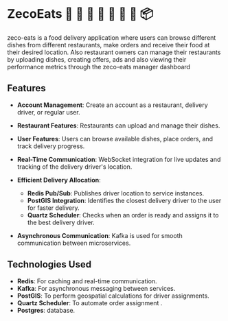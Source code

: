 # ZecoEats 🍕 🍔 🍜 🍣 🥗 🥘 🚴 📦

zeco-eats is a food delivery application where users can browse different dishes from different restaurants, make orders and receive their food at their desired location. Also restaurant owners can manage their restaurants by uploading dishes, creating offers, ads and also viewing their performance metrics through the zeco-eats manager dashboard

## Features

- **Account Management**: Create an account as a restaurant, delivery driver, or regular user.
- **Restaurant Features**: Restaurants can upload and manage their dishes.
- **User Features**: Users can browse available dishes, place orders, and track delivery progress.
- **Real-Time Communication**: WebSocket integration for live updates and tracking of the delivery driver's location.

- **Efficient Delivery Allocation**:
    - **Redis Pub/Sub**: Publishes driver location to service instances.
    - **PostGIS Integration**: Identifies the closest delivery driver to the user for faster delivery.
    - **Quartz Scheduler**: Checks when an order is ready and assigns it to the best delivery driver.
- **Asynchronous Communication**: Kafka is used for smooth communication between microservices.

## Technologies Used

- **Redis**: For caching and real-time communication.
- **Kafka**: For asynchronous messaging between services.
- **PostGIS**: To perform geospatial calculations for driver assignments.
- **Quartz Scheduler**: To automate order assignment .
- **Postgres**: database.

